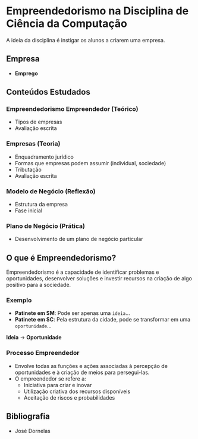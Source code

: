 # Empreendedorismo na Disciplina de Ciência da Computação

A ideia da disciplina é instigar os alunos a criarem uma empresa.

## Empresa
- **Emprego**

## Conteúdos Estudados

### Empreendedorismo Empreendedor (Teórico)
- Tipos de empresas
- Avaliação escrita

### Empresas (Teoria)
- Enquadramento jurídico
- Formas que empresas podem assumir (individual, sociedade)
- Tributação
- Avaliação escrita

### Modelo de Negócio (Reflexão)
- Estrutura da empresa
- Fase inicial

### Plano de Negócio (Prática)
- Desenvolvimento de um plano de negócio particular

## O que é Empreendedorismo?
Empreendedorismo é a capacidade de identificar problemas e oportunidades, desenvolver soluções e investir recursos na criação de algo positivo para a sociedade.

### Exemplo

- **Patinete em SM**: Pode ser apenas uma `ideia`...
- **Patinete em SC**: Pela estrutura da cidade, pode se transformar em uma `oportunidade`...

**Ideia** → **Oportunidade**

### Processo Empreendedor
- Envolve todas as funções e ações associadas à percepção de oportunidades e à criação de meios para persegui-las.
- O empreendedor se refere a:
  - Iniciativa para criar e inovar
  - Utilização criativa dos recursos disponíveis
  - Aceitação de riscos e probabilidades

## Bibliografia
- José Dornelas
